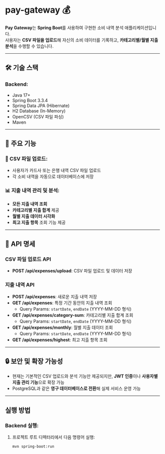 # pay-gateway 💰

**Pay Gateway**는 **Spring Boot**를 사용하여 구현한 소비 내역 분석 애플리케이션입니다.  
사용자는 **CSV 파일을 업로드**해 자신의 소비 데이터를 기록하고, **카테고리별/월별 지출 분석**을 수행할 수 있습니다.

---

## 🛠️ 기술 스택

### **Backend:**
- Java 17+
- Spring Boot 3.3.4
- Spring Data JPA (Hibernate)
- H2 Database (In-Memory)
- OpenCSV (CSV 파일 파싱)
- Maven

---

## 🎯 주요 기능

### **📂 CSV 파일 업로드:**
- 사용자가 카드사 또는 은행 내역 CSV 파일 업로드  
- 각 소비 내역을 자동으로 데이터베이스에 저장  

### **📊 지출 내역 관리 및 분석:**
- **모든 지출 내역 조회**
- **카테고리별 지출 합계** 제공
- **월별 지출 데이터 시각화**  
- **최고 지출 항목** 조회 기능 제공  

---

## 🔗 API 명세

### **CSV 파일 업로드 API**
- **POST /api/expenses/upload**: CSV 파일 업로드 및 데이터 저장

### **지출 내역 API**
- **POST /api/expenses**: 새로운 지출 내역 저장
- **GET /api/expenses**: 특정 기간 동안의 지출 내역 조회  
  - Query Params: `startDate`, `endDate` (YYYY-MM-DD 형식)  
- **GET /api/expenses/category-sum**: 카테고리별 지출 합계 조회  
  - Query Params: `startDate`, `endDate` (YYYY-MM-DD 형식)  
- **GET /api/expenses/monthly**: 월별 지출 데이터 조회  
  - Query Params: `startDate`, `endDate` (YYYY-MM-DD 형식)  
- **GET /api/expenses/highest**: 최고 지출 항목 조회  

---

## 🔒 보안 및 확장 가능성
- 현재는 기본적인 CSV 업로드와 분석 기능만 제공되지만, **JWT 인증**이나 **사용자별 지출 관리 기능**으로 확장 가능  
- PostgreSQL과 같은 **영구 데이터베이스로 전환**해 실제 서비스 운영 가능

---

## 실행 방법

### **Backend 실행:**
1. 프로젝트 루트 디렉터리에서 다음 명령어 실행:  
   ```bash
   mvn spring-boot:run
